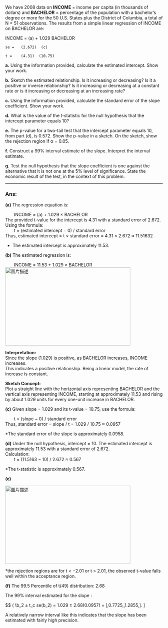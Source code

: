 We have 2008 data on **INCOME** = income per capita (in thousands of dollars) and **BACHELOR** = percentage of the population with a bachelor’s degree or more for the 50 U.S. States plus the District of Columbia, a total of N = 51 observations. The results from a simple linear regression of INCOME on BACHELOR are:

INCOME = (a) + 1.029 BACHELOR

    se =   (2.672)  (c)

    t =    (4.31)  (10.75)

**a.** Using the information provided, calculate the estimated intercept. Show your work.

**b.** Sketch the estimated relationship. Is it increasing or decreasing? Is it a positive or inverse relationship? Is it increasing or decreasing at a constant rate or is it increasing or decreasing at an increasing rate?

**c.** Using the information provided, calculate the standard error of the slope coefficient. Show your work.

**d.** What is the value of the t-statistic for the null hypothesis that the intercept parameter equals 10?

**e.** The p-value for a two-tail test that the intercept parameter equals 10, from part (d), is 0.572. Show the p-value in a sketch. On the sketch, show the rejection region if α = 0.05.

**f.** Construct a 99% interval estimate of the slope. Interpret the interval estimate.

**g.** Test the null hypothesis that the slope coefficient is one against the alternative that it is not one at the 5% level of significance. State the economic result of the test, in the context of this problem.

---
### Ans:

**(a)**
The regression equation is:

  INCOME = (a) + 1.029 × BACHELOR  
The provided t-value for the intercept is 4.31 with a standard error of 2.672.  
Using the formula:  
  t = (estimated intercept − 0) / standard error  
Thus, estimated intercept = t × standard error = 4.31 × 2.672 ≈ 11.51632  

* The estimated intercept is approximately 11.53.

**(b)**
The estimated regression is:

  INCOME = 11.53 + 1.029 × BACHELOR  
<img src="https://github.com/user-attachments/assets/6ed35ff5-b685-4bc7-b0c2-2d2ac9d9410a" alt="圖片描述" width="400" height="250" />

**Interpretation:**  
Since the slope (1.029) is positive, as BACHELOR increases, INCOME increases.  
This indicates a positive relationship. Being a linear model, the rate of increase is constant.

**Sketch Concept:**  
Plot a straight line with the horizontal axis representing BACHELOR and the vertical axis representing INCOME, starting at approximately 11.53 and rising by about 1.029 units for every one-unit increase in BACHELOR.

**(c)**
Given slope = 1.029 and its t-value = 10.75, use the formula:  

  t = (slope − 0) / standard error  
Thus, standard error = slope / t = 1.029 / 10.75 ≈ 0.0957  

*The standard error of the slope is approximately 0.0958.

**(d)**
Under the null hypothesis, intercept = 10. The estimated intercept is approximately 11.53 with a standard error of 2.672.  
Calculation:  
  t = (11.5163 − 10) / 2.672 ≈ 0.567 

*The t-statistic is approximately 0.567.

**(e)** 

<img src="https://github.com/user-attachments/assets/5e093594-4029-46b0-8627-ab84365703ac" alt="圖片描述" width="400" height="250" />

*the rejection regions are for t < −2.01 or t > 2.01, the observed t-value falls well within the acceptance region.

**(f)**
The 99.5 Percentile of t(49) distribution: 2.68

The 99% interval estimated for the slope :

$$
\( \b_2 ± t_c se(b_2) = 1.029 ± 2.68(0.0957) = [\,0.7725,\,1.2855\,].
\]

A relatively narrow interval like this indicates that the slope has been estimated with fairly high precision.

